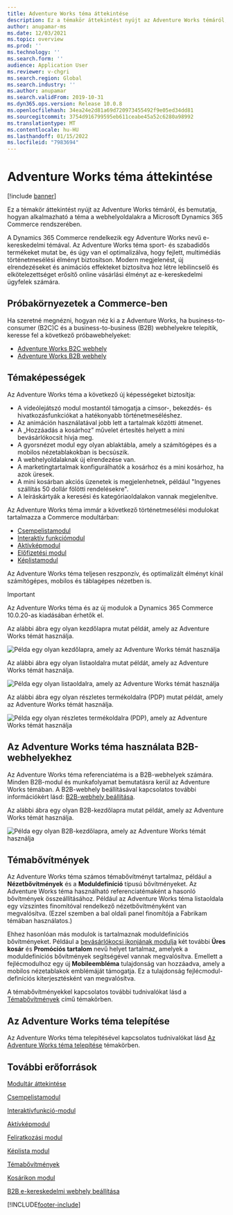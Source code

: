 ```yaml
---
title: Adventure Works téma áttekintése
description: Ez a témakör áttekintést nyújt az Adventure Works témáról, és bemutatja, hogyan alkalmazható a téma a webhelyoldalakra a Microsoft Dynamics 365 Commerce rendszerében.
author: anupamar-ms
ms.date: 12/03/2021
ms.topic: overview
ms.prod: ''
ms.technology: ''
ms.search.form: ''
audience: Application User
ms.reviewer: v-chgri
ms.search.region: Global
ms.search.industry: ''
ms.author: anupamar
ms.search.validFrom: 2019-10-31
ms.dyn365.ops.version: Release 10.0.8
ms.openlocfilehash: 34ea24e2d81a69d720973455492f9e05ed34dd81
ms.sourcegitcommit: 3754d916799595eb611ceabe45a52c6280a98992
ms.translationtype: MT
ms.contentlocale: hu-HU
ms.lasthandoff: 01/15/2022
ms.locfileid: "7983694"
---
```

# <a name="adventure-works-theme-overview"></a>Adventure Works téma áttekintése

[!include [banner](includes/banner.md)]

Ez a témakör áttekintést nyújt az Adventure Works témáról, és bemutatja, hogyan alkalmazható a téma a webhelyoldalakra a Microsoft Dynamics 365 Commerce rendszerében.

A Dynamics 365 Commerce rendelkezik egy Adventure Works nevű e-kereskedelmi témával. Az Adventure Works téma sport- és szabadidős termékeket mutat be, és úgy van el optimalizálva, hogy fejlett, multimédiás történetmesélési élményt biztosítson. Modern megjelenést, új elrendezéseket és animációs effekteket biztosítva hoz létre lebilincselő és elkötelezettséget erősítő online vásárlási élményt az e-kereskedelmi ügyfelek számára.

## <a name="trial-environments-in-commerce"></a>Próbakörnyezetek a Commerce-ben

Ha szeretné megnézni, hogyan néz ki a z Adventure Works, ha business-to-consumer (B2C)C és a business-to-business (B2B) webhelyekre telepítik, keresse fel a következő próbawebhelyeket:

- [Adventure Works B2C webhely](https://www.adventure-works.com/)
- [Adventure Works B2B webhely](https://www.adventure-works.com/business)

## <a name="theme-capabilities"></a>Témaképességek

Az Adventure Works téma a következő új képességeket biztosítja:

- A videólejátszó modul mostantól támogatja a címsor-, bekezdés- és hivatkozásfunkciókat a hatékonyabb történetmeséléshez.
- Az animáción használatával jobb lett a tartalmak közötti átmenet.
- A „Hozzáadás a kosárhoz” művelet értesítés helyett a mini bevásárlókocsit hívja meg.
- A gyorsnézet modul egy olyan ablaktábla, amely a számítógépes és a mobilos nézetablakokban is becsúszik.
- A webhelyoldalaknak új elrendezése van. 
- A marketingtartalmak konfigurálhatók a kosárhoz és a mini kosárhoz, ha azok üresek.
- A mini kosárban akciós üzenetek is megjelenhetnek, például "Ingyenes szállítás 50 dollár fölötti rendelésekre".
- A leíráskártyák a keresési és kategóriaoldalakon vannak megjelenítve.

Az Adventure Works téma immár a következő történetmesélési modulokat tartalmazza a Commerce modultárban:

- [Csempelistamodul](tile-list-module.md)
- [Interaktív funkciómodul](interactive-feature-module.md)
- [Aktívképmodul](active-image-module.md)
- [Előfizetési modul](subscribe-module.md)
- [Képlistamodul](image-list-module.md)

Az Adventure Works téma teljesen reszponzív, és optimalizált élményt kínál számítógépes, mobilos és táblagépes nézetben is.

> [!IMPORTANT]
> Az Adventure Works téma és az új modulok a Dynamics 365 Commerce 10.0.20-as kiadásában érhetők el.

Az alábbi ábra egy olyan kezdőlapra mutat példát, amely az Adventure Works témát használja.

![Példa egy olyan kezdőlapra, amely az Adventure Works témát használja](./media/aw_b2c.PNG)

Az alábbi ábra egy olyan listaoldalra mutat példát, amely az Adventure Works témát használja.

![Példa egy olyan listaoldalra, amely az Adventure Works témát használja](./media/Aw_list.PNG)

Az alábbi ábra egy olyan részletes termékoldalra (PDP) mutat példát, amely az Adventure Works témát használja.

![Példa egy olyan részletes termékoldalra (PDP), amely az Adventure Works témát használja](./media/aw_pdp.PNG)

## <a name="use-the-adventure-works-theme-for-b2b-sites"></a>Az Adventure Works téma használata B2B-webhelyekhez

Az Adventure Works téma referenciatéma is a B2B-webhelyek számára. Minden B2B-modul és munkafolyamat bemutatásra kerül az Adventure Works témában. A B2B-webhely beállításával kapcsolatos további információkért lásd: [B2B-webhely beállítása](./b2b/set-up-b2b-site.md).

Az alábbi ábra egy olyan B2B-kezdőlapra mutat példát, amely az Adventure Works témát használja.

![Példa egy olyan B2B-kezdőlapra, amely az Adventure Works témát használja](./media/aw_b2b.PNG)

## <a name="theme-extensions"></a>Témabővítmények

Az Adventure Works téma számos témabővítményt tartalmaz, például a **Nézetbővítmények** és a **Moduldefiníció** típusú bővítményeket. Az Adventure Works téma használható referenciatémaként a hasonló bővítmények összeállításához. Például az Adventure Works téma listaoldala egy vízszintes finomítóval rendelkező nézetbővítményként van megvalósítva. (Ezzel szemben a bal oldali panel finomítója a Fabrikam témában használatos.)

Ehhez hasonlóan más modulok is tartalmaznak moduldefiníciós bővítményeket. Például a [bevásárlókocsi ikonjának modulja](cart-icon-module.md) két további **Üres kosár** és **Promóciós tartalom** nevű helyet tartalmaz, amelyek a moduldefiníciós bővítmények segítségével vannak megvalósítva. Emellett a fejlécmodulhoz egy új **Mobileembléma** tulajdonság van hozzáadva, amely a mobilos nézetablakok emblémáját támogatja. Ez a tulajdonság fejlécmodul-definíciós kiterjesztésként van megvalósítva.

A témabővítményekkel kapcsolatos további tudnivalókat lásd a [Témabővítmények](e-commerce-extensibility/theme-module-extensions.md) című témakörben.

## <a name="install-the-adventure-works-theme"></a>Az Adventure Works téma telepítése

Az Adventure Works téma telepítésével kapcsolatos tudnivalókat lásd [Az Adventure Works téma telepítése](install-adventure-works.md) témakörben.

## <a name="additional-resources"></a>További erőforrások

[Modultár áttekintése](starter-kit-overview.md)

[Csempelistamodul](tile-list-module.md)

[Interaktívfunkció-modul](interactive-feature-module.md)

[Aktívképmodul](active-image-module.md)

[Feliratkozási modul](subscribe-module.md)

[Képlista modul](image-list-module.md)

[Témabővítmények](e-commerce-extensibility/theme-module-extensions.md)

[Kosárikon modul](cart-icon-module.md)

[B2B e-kereskedelmi webhely beállítása](./b2b/set-up-b2b-site.md)

[!INCLUDE[footer-include](../includes/footer-banner.md)]
